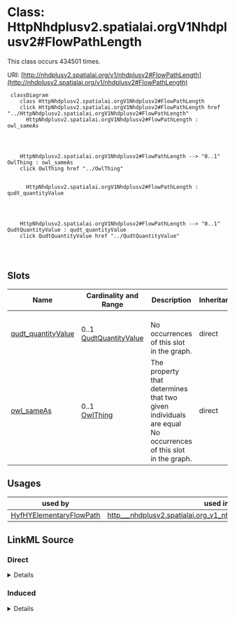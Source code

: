 

# Class: HttpNhdplusv2.spatialai.orgV1Nhdplusv2#FlowPathLength




This class occurs 434501 times.


URI: [http://nhdplusv2.spatialai.org/v1/nhdplusv2#FlowPathLength](http://nhdplusv2.spatialai.org/v1/nhdplusv2#FlowPathLength)






```mermaid
 classDiagram
    class HttpNhdplusv2.spatialai.orgV1Nhdplusv2#FlowPathLength
    click HttpNhdplusv2.spatialai.orgV1Nhdplusv2#FlowPathLength href "../HttpNhdplusv2.spatialai.orgV1Nhdplusv2#FlowPathLength"
      HttpNhdplusv2.spatialai.orgV1Nhdplusv2#FlowPathLength : owl_sameAs
        
          
    
    
    HttpNhdplusv2.spatialai.orgV1Nhdplusv2#FlowPathLength --> "0..1" OwlThing : owl_sameAs
    click OwlThing href "../OwlThing"

        
      HttpNhdplusv2.spatialai.orgV1Nhdplusv2#FlowPathLength : qudt_quantityValue
        
          
    
    
    HttpNhdplusv2.spatialai.orgV1Nhdplusv2#FlowPathLength --> "0..1" QudtQuantityValue : qudt_quantityValue
    click QudtQuantityValue href "../QudtQuantityValue"

        
      
```




<!-- no inheritance hierarchy -->


## Slots

| Name | Cardinality and Range | Description | Inheritance | Occurrences |
| ---  | --- | --- | --- | --- |
| [qudt_quantityValue](../slots/qudt_quantityValue.md) | 0..1 <br/> [QudtQuantityValue](../classes/QudtQuantityValue.md) |  <br/> No occurrences of this slot in the graph. | direct | 869002 |
| [owl_sameAs](../slots/owl_sameAs.md) | 0..1 <br/> [OwlThing](../classes/OwlThing.md) | The property that determines that two given individuals are equal <br/> No occurrences of this slot in the graph. | direct | 869002 |





## Usages

| used by | used in | type | used |
| ---  | --- | --- | --- |
| [HyfHYElementaryFlowPath](../classes/HyfHYElementaryFlowPath.md) | [http___nhdplusv2.spatialai.org_v1_nhdplusv2#hasFlowPathLength](../slots/http___nhdplusv2.spatialai.org_v1_nhdplusv2#hasFlowPathLength.md) | any_of[range] | [HttpNhdplusv2.spatialai.orgV1Nhdplusv2#FlowPathLength](../classes/HttpNhdplusv2.spatialai.orgV1Nhdplusv2#FlowPathLength.md) |











## LinkML Source

<!-- TODO: investigate https://stackoverflow.com/questions/37606292/how-to-create-tabbed-code-blocks-in-mkdocs-or-sphinx -->

### Direct

<details>

```yaml
name: http___nhdplusv2.spatialai.org_v1_nhdplusv2#FlowPathLength
from_schema: okns:hydrology-kg
exact_mappings:
- http://nhdplusv2.spatialai.org/v1/nhdplusv2#FlowPathLength
rank: 1000
slots:
- qudt_quantityValue
- owl_sameAs
class_uri: http://nhdplusv2.spatialai.org/v1/nhdplusv2#FlowPathLength

```
</details>

### Induced

<details>

```yaml
name: http___nhdplusv2.spatialai.org_v1_nhdplusv2#FlowPathLength
from_schema: okns:hydrology-kg
exact_mappings:
- http://nhdplusv2.spatialai.org/v1/nhdplusv2#FlowPathLength
rank: 1000
attributes:
  qudt_quantityValue:
    name: qudt_quantityValue
    title: quantity value
    comments:
    - No occurrences of this slot in the graph.
    from_schema: okns:qudt
    source: http://qudt.org/schema/qudt
    slot_uri: qudt:quantityValue
    alias: qudt_quantityValue
    owner: http___nhdplusv2.spatialai.org_v1_nhdplusv2#FlowPathLength
    domain_of:
    - http___nhdplusv2.spatialai.org_v1_nhdplusv2#FlowPathLength
    range: qudt_QuantityValue
  owl_sameAs:
    name: owl_sameAs
    description: The property that determines that two given individuals are equal.
    title: sameAs
    comments:
    - No occurrences of this slot in the graph.
    from_schema: okns:owl-rdf-rdfs
    source: http://www.w3.org/2002/07/owl#
    domain: owl_Thing
    slot_uri: owl:sameAs
    alias: owl_sameAs
    owner: http___nhdplusv2.spatialai.org_v1_nhdplusv2#FlowPathLength
    domain_of:
    - http___gwml2.org_def_gwml2#GW_Aquifer
    - http___gwml2.org_def_gwml2#GW_AquiferSystem
    - http___nhdplusv2.spatialai.org_v1_nhdplusv2#FlowPathLength
    - hyf__HY_ElementaryFlowPath
    - hyf__HY_Lake
    - hyf__HY_WaterBody
    - il_isgs_ISGS-Well
    - il_isgs_WellDepthInFt
    - il_isgs_WellPurpose
    - il_isgs_WellYield
    - kwgo_S2Cell_Level13
    - me_mgs_MGS-Well
    - me_mgs_WellDepthInFt
    - me_mgs_WellOverburdenThicknessInFt
    - me_mgs_WellType
    - me_mgs_WellUse
    - owl_DataProperty
    - sf_#MultiPolygon
    - sf_#Polygon
    - us_sdwis_PWS-ServiceArea
    - us_sdwis_PWS-ServiceAreaType
    - us_sdwis_PWS-SourceWaterType
    - us_sdwis_PWS-SubFeatureActivity
    - us_sdwis_PWS-SubFeatureType
    - us_sdwis_PublicWaterSystem-CWS
    - us_sdwis_PublicWaterSystem-GW
    - us_sdwis_PublicWaterSystem-NTNCWS
    - us_sdwis_PublicWaterSystem-SW
    - us_sdwis_PublicWaterSystem-TNCWS
    range: owl_Thing
class_uri: http://nhdplusv2.spatialai.org/v1/nhdplusv2#FlowPathLength

```
</details>